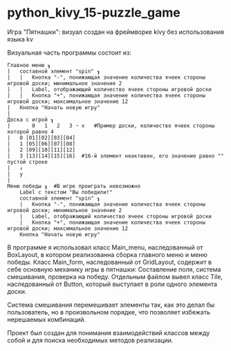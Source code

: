 # python_kivy_15-puzzle_game

Игра "Пятнашки": визуал создан на фреймворке kivy без использования языка kv

Визуальная часть программы состоит из: 

```
Главное меню ┒
|	составной элемент "spin" ┒
|	|	Кнопка "-", понижающая значение количества ячеек стороны игровой доски; минимальное значение 2
|	|	Label, отображающий количество ячеек стороны игровой доски
|	|	Кнопка "+", понижающая значение количества ячеек стороны игровой доски; максимальное значение 12
|	Кнопка "Начать новую игру"
|
Доска с игрой ┒
|	    0   1   2   3 ➝ x	#Пример доски, количество ячеек стороны которой равно 4 
|	0 [01][02][03][04]
|	1 [05][06][07][08]
|	2 [09][10][11][12]
|	3 [13][14][15][16]	#16-й элемент неактивен, его значение равно "" пустой строке
|	↓
|	y
|
Меню победы ┒  #В игре проиграть невозможно
	Label с текстом "Вы победили!"
	составной элемент "spin" ┒
	|	Кнопка "-", понижающая значение количества ячеек стороны игровой доски; минимальное значение 2
	|	Label, отображающий количество ячеек стороны игровой доски
	|	Кнопка "+", понижающая значение количества ячеек стороны игровой доски; максимальное значение 12
	Кнопка "Начать новую игру"
```

В программе я использовал класс Main_menu, наследованный от BoxLayout,
в котором реализованна сборка главного меню и меню победы.
Класс Main_form, наследованный от GridLayout, содержит в себе
основную механику игры в пятнашки: Составление поля, система смешивания, проверка на победу.
Отдельным файлом вывел класс Tile, наследованный от Button, который выступает в роли одного элемента доски.

Система смешивания перемешивает элементы так, как это делал бы пользователь, 
но в произвольном порядке, что позволяет избежать нерешаемых комбинаций.

Проект был создан для понимания взаимодействий классов между собой и для поиска необходимых методов реализации.
